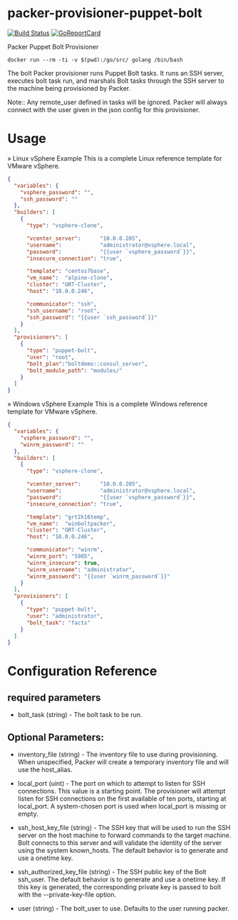 # packer-provisioner-puppet-bolt

[![Build Status](https://img.shields.io/travis/martezr/packer-provisioner-puppet-bolt/master.svg)][travis]
[![GoReportCard][report-badge]][report]


[travis]: https://travis-ci.org/martezr/packer-provisioner-puppet-bolt

[report-badge]: https://goreportcard.com/badge/github.com/martezr/packer-provisioner-puppet-bolt
[report]: https://goreportcard.com/report/github.com/martezr/packer-provisioner-puppet-bolt

Packer Puppet Bolt Provisioner

```
docker run --rm -ti -v $(pwd):/go/src/ golang /bin/bash
```

The bolt Packer provisioner runs Puppet Bolt tasks. It runs an SSH server, executes bolt task run, and marshals Bolt tasks through the SSH server to the machine being provisioned by Packer.

Note:: Any remote_user defined in tasks will be ignored. Packer will always connect with the user given in the json config for this provisioner.

Usage
======

» Linux vSphere Example
This is a complete Linux reference template for VMware vSphere.

```json
{
  "variables": {
    "vsphere_password": "",
    "ssh_password": ""
  },
  "builders": [
    {
      "type": "vsphere-clone",

      "vcenter_server":      "10.0.0.205",
      "username":            "administrator@vsphere.local",
      "password":            "{{user `vsphere_password`}}",
      "insecure_connection": "true",

      "template": "centos7base",
      "vm_name":  "alpine-clone",
      "cluster": "GRT-Cluster",
      "host": "10.0.0.246",

      "communicator": "ssh",
      "ssh_username": "root",
      "ssh_password": "{{user `ssh_password`}}"
    }
  ],
  "provisioners": [
    {
      "type": "puppet-bolt",
      "user": "root",
      "bolt_plan":"boltdemo::consul_server",
      "bolt_module_path": "modules/"
    }
  ]
}
```

» Windows vSphere Example
This is a complete Windows reference template for VMware vSphere.

```json
{
  "variables": {
    "vsphere_password": "",
    "winrm_password": ""
  },
  "builders": [
    {
      "type": "vsphere-clone",

      "vcenter_server":      "10.0.0.205",
      "username":            "administrator@vsphere.local",
      "password":            "{{user `vsphere_password`}}",
      "insecure_connection": "true",

      "template": "grt2k16temp",
      "vm_name":  "winboltpacker",
      "cluster": "GRT-Cluster",
      "host": "10.0.0.246",

      "communicator": "winrm",
      "winrm_port": "5985",
      "winrm_insecure": true,
      "winrm_username": "administrator",
      "winrm_password": "{{user `winrm_password`}}"
    }
  ],
  "provisioners": [
    {
      "type": "puppet-bolt",
      "user": "administrator",
      "bolt_task": "facts"
    }
  ]
}
```

Configuration Reference
======

required parameters
------

- bolt_task (string) - The bolt task to be run.

Optional Parameters:
------

- inventory_file (string) - The inventory file to use during provisioning. When unspecified, Packer will create a temporary inventory file and will use the host_alias.

- local_port (uint) - The port on which to attempt to listen for SSH connections. This value is a starting point. The provisioner will attempt listen for SSH connections on the first available of ten ports, starting at local_port. A system-chosen port is used when local_port is missing or empty.

- ssh_host_key_file (string) - The SSH key that will be used to run the SSH server on the host machine to forward commands to the target machine. Bolt connects to this server and will validate the identity of the server using the system known_hosts. The default behavior is to generate and use a onetime key.

- ssh_authorized_key_file (string) - The SSH public key of the Bolt ssh_user. The default behavior is to generate and use a onetime key. If this key is generated, the corresponding private key is passed to bolt with the --private-key-file option.

- user (string) - The bolt_user to use. Defaults to the user running packer.
